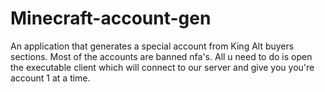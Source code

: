 # Minecraft-account-gen
An application that generates a special account from King Alt buyers sections. Most of the accounts are banned nfa's.
All u need to do is open the executable client which will connect to our server and give you you're account 1 at a time.

